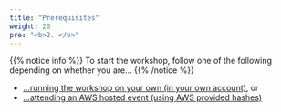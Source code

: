 ```yaml
---
title: "Prerequisites"
weight: 20
pre: "<b>2. </b>"
---
```



{{% notice info %}}
To start the workshop, follow one of the following depending on whether you are…
{{% /notice %}}

- […running the workshop on your own (in your own account)](start-aws-account), or
- […attending an AWS hosted event (using AWS provided hashes)](start-event-engine)


